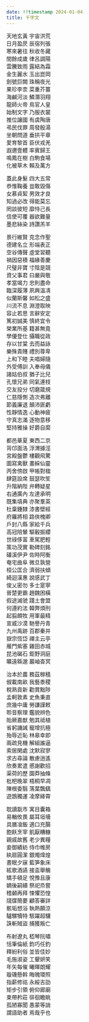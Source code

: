 ```yaml
---
date: !!timestamp 2024-01-04
title: 千字文
---
```


天地玄黃 宇宙洪荒  
日月盈昃 辰宿列張  
寒來暑往 秋收冬藏  
閏餘成歲 律呂調陽  
雲騰致雨 露結為霜  
金生麗水 玉出崑岡  
劍號巨闕 珠稱夜光  
果珍李柰 菜重芥薑  
海鹹河淡 鱗潛羽翔  
龍師火帝 鳥官人皇  
始制文字 乃服衣裳  
推位讓國 有虞陶唐  
弔民伐罪 周發殷湯  
坐朝問道 垂拱平章  
愛育黎首 臣伏戎羌  
遐邇壹體 率賓歸王  
鳴鳳在樹 白駒食場  
化被草木 賴及萬方

蓋此身髮 四大五常  
恭惟鞠養 豈敢毀傷  
女慕貞絜 男效才良  
知過必改 得能莫忘  
罔談彼短 靡恃己長  
信使可覆 器欲難量  
墨悲絲染 詩讚羔羊

景行維賢 克念作聖  
德建名立 形端表正  
空谷傳聲 虛堂習聽  
禍因惡積 福緣善慶  
尺璧非寶 寸陰是競  
資父事君 曰嚴與敬  
孝當竭力 忠則盡命  
臨深履薄 夙興溫凊  
似蘭斯馨 如松之盛  
川流不息 淵澄取映  
容止若思 言辭安定  
篤初誠美 慎終宜令  
榮業所基 籍甚無竟  
學優登仕 攝職從政  
存以甘棠 去而益詠  
樂殊貴賤 禮別尊卑  
上和下睦 夫唱婦隨  
外受傅訓 入奉母儀  
諸姑伯叔 猶子比兒  
孔懷兄弟 同氣連枝  
交友投分 切磨箴規  
仁慈隱惻 造次弗離  
節義廉退 顛沛匪虧  
性靜情逸 心動神疲  
守真志滿 逐物意移  
堅持雅操 好爵自縻

都邑華夏 東西二京  
背邙面洛 浮渭據涇  
宮殿盤鬱 樓觀飛驚  
圖寫禽獸 畫綵仙靈  
丙舍傍啟 甲帳對楹  
肆筵設席 鼓瑟吹笙  
升階納陛 弁轉疑星  
右通廣內 左達承明  
既集墳典 亦聚羣英  
杜稾鍾隸 漆書壁經  
府羅將相 路俠槐卿  
戶封八縣 家給千兵  
高冠陪輦 驅轂振纓  
世祿侈富 車駕肥輕  
策功茂實 勒碑刻銘  
磻溪伊尹 佐時阿衡  
奄宅曲阜 微旦孰營  
桓公匡合 濟弱扶傾  
綺迴漢惠 說感武丁  
俊乂密勿 多士寔寧  
晉楚更霸 趙魏困橫  
假途滅虢 踐土會盟  
何遵約法 韓弊煩刑  
起翦頗牧 用軍最精  
宣威沙漠 馳譽丹青  
九州禹跡 百郡秦并  
嶽宗恆岱 禪主云亭  
雁門紫塞 雞田赤城  
昆池碣石 鉅野洞庭  
曠遠緜邈 巖岫杳冥

治本於農 務茲稼穡  
俶載南畝 我藝黍稷  
稅熟貢新 勸賞黜陟  
孟軻敦素 史魚秉直  
庶幾中庸 勞謙謹敕  
聆音察理 鑑貌辨色  
貽厥嘉猷 勉其祗植  
省躬譏誡 寵增抗極  
殆辱近恥 林皋幸即  
兩疏見機 解組誰逼  
索居閑處 沈默寂寥  
求古尋論 散慮逍遙  
欣奏累遣 慼謝歡招  
渠荷的歷 園莽抽條  
枇杷晚翠 梧桐早凋  
陳根委翳 落葉飄颻  
遊鵾獨運 凌摩絳霄

耽讀翫市 寓目囊箱  
易輶攸畏 屬耳垣墻  
具膳飡飯 適口充腸  
飽飫烹宰 飢厭糟糠  
親戚故舊 老少異糧  
妾御績紡 侍巾帷房  
紈扇圓潔 銀燭煒煌  
晝眠夕寐 藍笋象床  
絃歌酒讌 接盃舉觴  
矯手頓足 悅豫且康  
嫡後嗣續 祭祀烝嘗  
稽顙再拜 悚懼恐惶  
牋牒簡要 顧答審詳  
骸垢想浴 執熱願涼  
驢騾犢特 駭躍超驤  
誅斬賊盜 捕獲叛亡

布射遼丸 嵇琴阮嘯  
恬筆倫紙 鈞巧任釣  
釋紛利俗 並皆佳妙  
毛施淑姿 工顰妍笑  
年矢每催 曦暉朗耀  
璇璣懸斡 晦魄環照  
指薪修祜 永綏吉劭  
矩步引領 俯仰廊廟  
束帶矜莊 徘徊瞻眺  
孤陋寡聞 愚蒙等誚  
謂語助者 焉哉乎也
